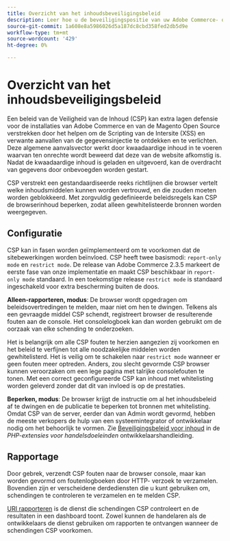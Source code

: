 ```yaml
---
title: Overzicht van het inhoudsbeveiligingsbeleid
description: Leer hoe u de beveiligingspositie van uw Adobe Commerce- of Magento Open Source-winkel kunt verbeteren met behulp van een beleid voor inhoudsbeveiliging.
source-git-commit: 1a608e8a5986026d5a187dc8cbd358fed2db5d9e
workflow-type: tm+mt
source-wordcount: '429'
ht-degree: 0%

---
```



# Overzicht van het inhoudsbeveiligingsbeleid

Een beleid van de Veiligheid van de Inhoud (CSP) kan extra lagen defensie voor de installaties van Adobe Commerce en van de Magento Open Source verstrekken door het helpen om de Scripting van de Intersite (XSS) en verwante aanvallen van de gegevensinjectie te ontdekken en te verlichten. Deze algemene aanvalsvector werkt door kwaadaardige inhoud in te voeren waarvan ten onrechte wordt beweerd dat deze van de website afkomstig is. Nadat de kwaadaardige inhoud is geladen en uitgevoerd, kan de overdracht van gegevens door onbevoegden worden gestart.

CSP verstrekt een gestandaardiseerde reeks richtlijnen die browser vertelt welke inhoudsmiddelen kunnen worden vertrouwd, en die zouden moeten worden geblokkeerd. Met zorgvuldig gedefinieerde beleidsregels kan CSP de browserinhoud beperken, zodat alleen gewhitelisteerde bronnen worden weergegeven.

## Configuratie

CSP kan in fasen worden geïmplementeerd om te voorkomen dat de sitebewerkingen worden beïnvloed. CSP heeft twee basismodi: `report-only mode` en `restrict mode`. De release van Adobe Commerce 2.3.5 markeert de eerste fase van onze implementatie en maakt CSP beschikbaar in `report-only mode` standaard. In een toekomstige release `restrict mode` is standaard ingeschakeld voor extra bescherming buiten de doos.

**Alleen-rapporteren, modus**: De browser wordt opgedragen om beleidsovertredingen te melden, maar niet om hen te dwingen. Telkens als een gevraagde middel CSP schendt, registreert browser de resulterende fouten aan de console. Het consolelogboek kan dan worden gebruikt om de oorzaak van elke schending te onderzoeken.

Het is belangrijk om alle CSP fouten te herzien aangezien zij voorkomen en het beleid te verfijnen tot alle noodzakelijke middelen worden gewhitelisterd. Het is veilig om te schakelen naar `restrict mode` wanneer er geen fouten meer optreden. Anders, zou slecht gevormde CSP browser kunnen veroorzaken om een lege pagina met talrijke consolefouten te tonen. Met een correct geconfigureerde CSP kan inhoud met whitelisting worden geleverd zonder dat dit van invloed is op de prestaties.

**Beperken, modus**: De browser krijgt de instructie om al het inhoudsbeleid af te dwingen en de publicatie te beperken tot bronnen met whitelisting. Omdat CSP van de server, eerder dan van Admin wordt gevormd, hebben de meeste verkopers de hulp van een systeemintegrator of ontwikkelaar nodig om het behoorlijk te vormen. Zie [Beveiligingsbeleid voor inhoud](https://developer.adobe.com/commerce/php/development/security/content-security-policies/) in de _PHP-extensies voor handelsdoeleinden_ ontwikkelaarshandleiding.

## Rapportage

Door gebrek, verzendt CSP fouten naar de browser console, maar kan worden gevormd om foutenlogboeken door HTTP- verzoek te verzamelen. Bovendien zijn er verscheidene derdediensten die u kunt gebruiken om, schendingen te controleren te verzamelen en te melden CSP.

[URI rapporteren](https://report-uri.io/) is de dienst die schendingen CSP controleert en de resultaten in een dashboard toont. Zowel kunnen de handelaren als de ontwikkelaars de dienst gebruiken om rapporten te ontvangen wanneer de schendingen CSP voorkomen.
